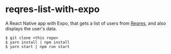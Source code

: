 # reqres-list-with-expo

A React Native app with Expo, that gets a list of users from [Reqres](https://reqres.in/api/users), and also displays the user's data.

````
$ git clone <this repo>
$ yarn install | npm install
$ yarn start | npm run start

````
